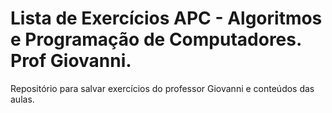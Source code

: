 # Lista de Exercícios APC - Algoritmos e Programação de Computadores. Prof Giovanni.

Repositório para salvar exercícios do professor Giovanni e conteúdos das aulas.

